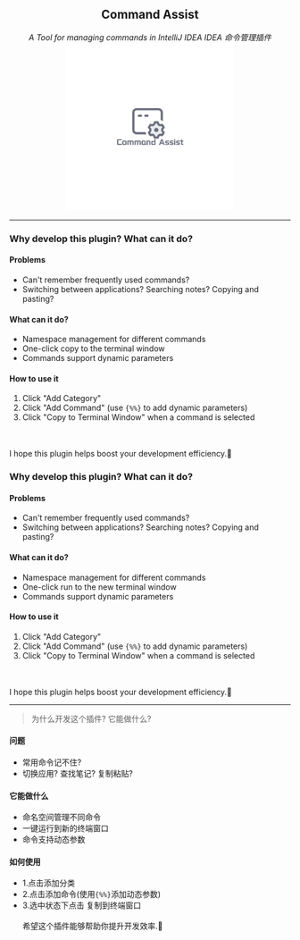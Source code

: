 <div  align="center">
    <h2>Command Assist</h2>
    <i>A Tool for managing commands in IntelliJ IDEA</i>
    <i>IDEA 命令管理插件</i>
    <div style="padding-bottom: var(-100px);">
    <img alt="Command Assist" height="300" src="src/main/resources/asset/Command_Assist.png" title="logo" width="300"/>
    </div>
</div>

---
### Why develop this plugin? What can it do?

#### Problems
- Can't remember frequently used commands?
- Switching between applications? Searching notes? Copying and pasting?

#### What can it do?
- Namespace management for different commands
- One-click copy to the terminal window
- Commands support dynamic parameters

#### How to use it
1. Click "Add Category"
2. Click "Add Command" (use `{%%}` to add dynamic parameters)
3. Click "Copy to Terminal Window" when a command is selected

<br>
<br>
I hope this plugin helps boost your development efficiency.🫣


<!-- Plugin description -->

### Why develop this plugin? What can it do?

#### Problems
- Can't remember frequently used commands?
- Switching between applications? Searching notes? Copying and pasting?

#### What can it do?
- Namespace management for different commands
- One-click run to the new terminal window
- Commands support dynamic parameters

#### How to use it
1. Click "Add Category"
2. Click "Add Command" (use `{%%}` to add dynamic parameters)
3. Click "Copy to Terminal Window" when a command is selected

<br>
<br>
I hope this plugin helps boost your development efficiency.🫣

---

> 为什么开发这个插件? 它能做什么?
#### 问题
- 常用命令记不住?
- 切换应用? 查找笔记? 复制粘贴?

#### 它能做什么
- 命名空间管理不同命令
- 一键运行到新的终端窗口
- 命令支持动态参数

#### 如何使用
- 1.点击添加分类
- 2.点击添加命令(使用`{%%}`添加动态参数)
- 3.选中状态下点击 复制到终端窗口
  <br>
  <br>
  希望这个插件能够帮助你提升开发效率.🫣

<!-- Plugin description end -->






